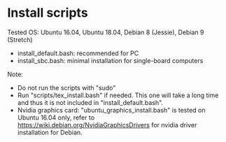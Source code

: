 # Install scripts

Tested OS: Ubuntu 16.04, Ubuntu 18.04, Debian 8 (Jessie), Debian 9 (Stretch)

* install_default.bash: recommended for PC
* install_sbc.bash: minimal installation for single-board computers

Note:

* Do not run the scripts with "sudo"
* Run "scripts/tex_install.bash" if needed. This one will take a long time and thus it is not included in "install_default.bash".
* Nvidia graphics card: "ubuntu_graphics_install.bash" is tested on Ubuntu 16.04 only, refer to https://wiki.debian.org/NvidiaGraphicsDrivers for nvidia driver installation for Debian.
